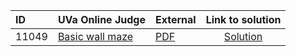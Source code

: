 | ID | UVa Online Judge | External | Link to solution |
|:---|:---|:---|:---:|
| 11049 | [Basic wall maze](https://onlinejudge.org/index.php?option=onlinejudge&Itemid=8&page=show_problem&category=0&problem=2261) | [PDF](https://onlinejudge.org/external/110/11049.pdf) | [Solution](https://github.com/versenyi98/uva-solutions/tree/main/solutions/11049%20-%20Basic%20wall%20maze)|
